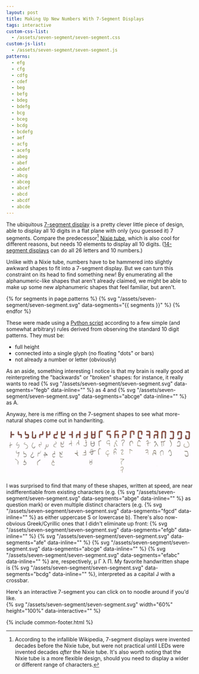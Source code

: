 ```yaml
---
layout: post
title: Making Up New Numbers With 7-Segment Displays
tags: interactive
custom-css-list:
  - /assets/seven-segment/seven-segment.css
custom-js-list:
  - /assets/seven-segment/seven-segment.js
patterns:
  - efg
  - cfg
  - cdfg
  - cdef
  - beg
  - befg
  - bdeg
  - bdefg
  - bcg
  - bceg
  - bcdg
  - bcdefg
  - aef
  - acfg
  - acefg
  - abeg
  - abef
  - abdef
  - abcg
  - abceg
  - abcef
  - abcd
  - abcdf
  - abcde
---
```


The ubiquitous [7-segment display](https://en.wikipedia.org/wiki/Seven-segment_display) is a pretty clever little piece of design, able to display all 10 digits in a flat plane with only (you guessed it) 7 segments. Compare the predecessor[^1] [Nixie tube](https://en.wikipedia.org/wiki/Nixie_tube), which is also cool for different reasons, but needs 10 elements to display all 10 digits. ([14-segment displays](https://en.wikipedia.org/wiki/Fourteen-segment_display) can do all 26 letters and 10 numbers.)

Unlike with a Nixie tube, numbers have to be hammered into slightly awkward shapes to fit into a 7-segment display. But we can turn this constraint on its head to find something new! By enumerating all the alphanumeric-like shapes that aren't already claimed, we might be able to make up some new alphanumeric shapes that feel familiar, but aren't.

{% for segments in page.patterns %}
  {% svg "/assets/seven-segment/seven-segment.svg" data-segments="{{ segments }}" %}
{% endfor %}

These were made using a [Python script](/assets/seven-segment/generate.txt) according to a few simple (and somewhat arbitrary) rules derived from observing the standard 10 digit patterns. They must be:

- full height
- connected into a single glyph (no floating "dots" or bars)
- not already a number or letter (obviously)

As an aside, something interesting I notice is that my brain is really good at reinterpreting the "backwards" or "broken" shapes: for instance, it really wants to read {% svg "/assets/seven-segment/seven-segment.svg" data-segments="fegb" data-inline="" %} as 4 and {% svg "/assets/seven-segment/seven-segment.svg" data-segments="abcge" data-inline="" %} as A.

Anyway, here is me riffing on the 7-segment shapes to see what more-natural shapes come out in handwriting.

![handwritten](/assets/seven-segment/handwritten.jpg)

I was surprised to find that many of these shapes, written at speed, are near indifferentiable from existing characters (e.g. {% svg "/assets/seven-segment/seven-segment.svg" data-segments="abge" data-inline="" %} as question mark) or even multiple distinct characters (e.g. {% svg "/assets/seven-segment/seven-segment.svg" data-segments="fgcd" data-inline="" %} as either uppercase S or lowercase b). There's also now-obvious Greek/Cyrillic ones that I didn't eliminate up front: {% svg "/assets/seven-segment/seven-segment.svg" data-segments="efgb" data-inline="" %} {% svg "/assets/seven-segment/seven-segment.svg" data-segments="afe" data-inline="" %} {% svg "/assets/seven-segment/seven-segment.svg" data-segments="abcge" data-inline="" %} {% svg "/assets/seven-segment/seven-segment.svg" data-segments="efabc" data-inline="" %} are, respectively, &mu; &Gamma; &lambda; &Pi;. My favorite handwritten shape is {% svg "/assets/seven-segment/seven-segment.svg" data-segments="bcdg" data-inline="" %}, interpreted as a capital J with a crossbar.

<div class="hidden" id="interactive">
  Here's an interactive 7-segment you can click on to noodle around if you'd like.

  <!--We have to wrap instead of set it on the SVG because we don't want to center the text, and the inliner can only overwrite classes anyway. -->
  <div class="center">
    {% svg "/assets/seven-segment/seven-segment.svg" width="60%" height="100%" data-interactive="" %}
  </div>
</div>

{% include common-footer.html %}

[^1]: According to the infallible Wikipedia, 7-segment displays were invented decades before the Nixie tube, but were not practical until LEDs were invented decades _after_ the Nixie tube. It's also worth noting that the Nixie tube is a more flexible design, should you need to display a wider or different range of characters.

